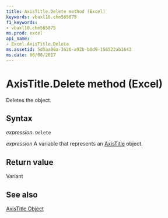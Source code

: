 ```yaml
---
title: AxisTitle.Delete method (Excel)
keywords: vbaxl10.chm565075
f1_keywords:
- vbaxl10.chm565075
ms.prod: excel
api_name:
- Excel.AxisTitle.Delete
ms.assetid: 5d5aa06a-3626-a92b-b0d9-158522ab1643
ms.date: 06/08/2017
---
```



# AxisTitle.Delete method (Excel)

Deletes the object.


## Syntax

 _expression_. `Delete`

 _expression_ A variable that represents an [AxisTitle](Excel.AxisTitle-graph-property.md) object.


## Return value

Variant


## See also


[AxisTitle Object](Excel.AxisTitle(object).md)

